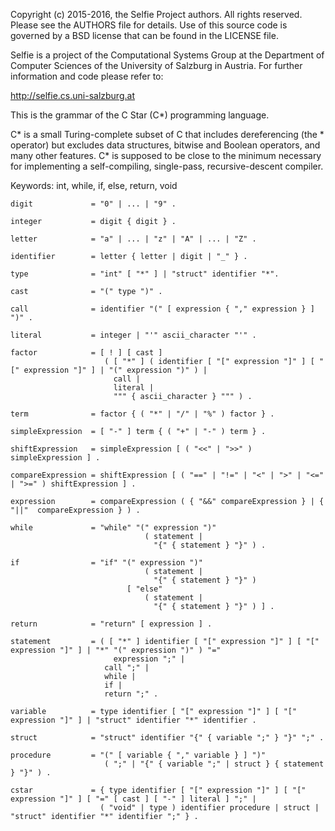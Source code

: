 Copyright (c) 2015-2016, the Selfie Project authors. All rights reserved. Please see the AUTHORS file for details. Use of this source code is governed by a BSD license that can be found in the LICENSE file.

Selfie is a project of the Computational Systems Group at the Department of Computer Sciences of the University of Salzburg in Austria. For further information and code please refer to:

http://selfie.cs.uni-salzburg.at

This is the grammar of the C Star (C*) programming language.

C* is a small Turing-complete subset of C that includes dereferencing (the * operator) but excludes data structures, bitwise and Boolean operators, and many other features. C* is supposed to be close to the minimum necessary for implementing a self-compiling, single-pass, recursive-descent compiler.

Keywords: int, while, if, else, return, void

```
digit             = "0" | ... | "9" .

integer           = digit { digit } .

letter            = "a" | ... | "z" | "A" | ... | "Z" .

identifier        = letter { letter | digit | "_" } .

type              = "int" [ "*" ] | "struct" identifier "*".

cast              = "(" type ")" .

call              = identifier "(" [ expression { "," expression } ] ")" .

literal           = integer | "'" ascii_character "'" .

factor            = [ ! ] [ cast ]
                     ( [ "*" ] ( identifier [ "[" expression "]" ] [ "[" expression "]" ] | "(" expression ")" ) |
                       call |
                       literal |
                       """ { ascii_character } """ ) .

term              = factor { ( "*" | "/" | "%" ) factor } .

simpleExpression  = [ "-" ] term { ( "+" | "-" ) term } .

shiftExpression   = simpleExpression [ ( "<<" | ">>" ) simpleExpression ] .

compareExpression = shiftExpression [ ( "==" | "!=" | "<" | ">" | "<=" | ">=" ) shiftExpression ] .

expression        = compareExpression ( { "&&" compareExpression } | { "||"  compareExpression } ) .

while             = "while" "(" expression ")"
                              ( statement |
                                "{" { statement } "}" ) .

if                = "if" "(" expression ")"
                              ( statement |
                                "{" { statement } "}" )
                          [ "else"
                              ( statement |
                                "{" { statement } "}" ) ] .

return            = "return" [ expression ] .

statement         = ( [ "*" ] identifier [ "[" expression "]" ] [ "[" expression "]" ] | "*" "(" expression ")" ) "="
                       expression ";" |
                     call ";" |
                     while |
                     if |
                     return ";" .

variable          = type identifier [ "[" expression "]" ] [ "[" expression "]" ] | "struct" identifier "*" identifier .

struct            = "struct" identifier "{" { variable ";" } "}" ";" .

procedure         = "(" [ variable { "," variable } ] ")"
                     ( ";" | "{" { variable ";" | struct } { statement } "}" ) .

cstar             = { type identifier [ "[" expression "]" ] [ "[" expression "]" ] [ "=" [ cast ] [ "-" ] literal ] ";" |
                    ( "void" | type ) identifier procedure | struct | "struct" identifier "*" identifier ";" } .          
